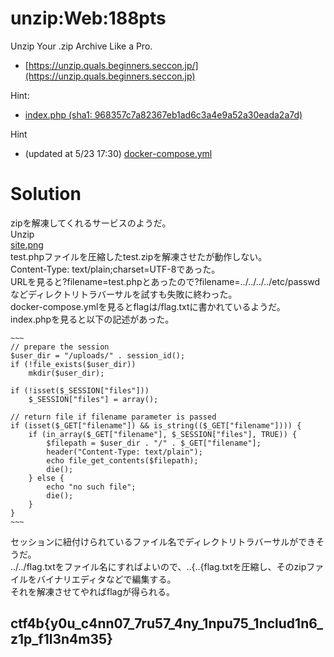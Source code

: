 # unzip:Web:188pts
Unzip Your .zip Archive Like a Pro.  
- [https://unzip.quals.beginners.seccon.jp/](https://unzip.quals.beginners.seccon.jp)  

Hint:  
- [index.php (sha1: 968357c7a82367eb1ad6c3a4e9a52a30eada2a7d)](index.php-968357c7a82367eb1ad6c3a4e9a52a30eada2a7d)  

Hint  
- (updated at 5/23 17:30) [docker-compose.yml](docker-compose.yml-591e0b33b6a4485d7f6518c7efee547fad257ea2)  

# Solution
zipを解凍してくれるサービスのようだ。  
Unzip  
[site.png](site/site.png)  
test.phpファイルを圧縮したtest.zipを解凍させたが動作しない。  
Content-Type: text/plain;charset=UTF-8であった。  
URLを見ると?filename=test.phpとあったので?filename=../../../../etc/passwdなどディレクトリトラバーサルを試すも失敗に終わった。  
docker-compose.ymlを見るとflagは/flag.txtに書かれているようだ。  
index.phpを見ると以下の記述があった。  
```php:index.php
~~~
// prepare the session
$user_dir = "/uploads/" . session_id();
if (!file_exists($user_dir))
    mkdir($user_dir);

if (!isset($_SESSION["files"]))
    $_SESSION["files"] = array();

// return file if filename parameter is passed
if (isset($_GET["filename"]) && is_string(($_GET["filename"]))) {
    if (in_array($_GET["filename"], $_SESSION["files"], TRUE)) {
        $filepath = $user_dir . "/" . $_GET["filename"];
        header("Content-Type: text/plain");
        echo file_get_contents($filepath);
        die();
    } else {
        echo "no such file";
        die();
    }
}
~~~
```
セッションに紐付けられているファイル名でディレクトリトラバーサルができそうだ。  
../../flag.txtをファイル名にすればよいので、..{..{flag.txtを圧縮し、そのzipファイルをバイナリエディタなどで編集する。  
それを解凍させてやればflagが得られる。  

## ctf4b{y0u_c4nn07_7ru57_4ny_1npu75_1nclud1n6_z1p_f1l3n4m35}